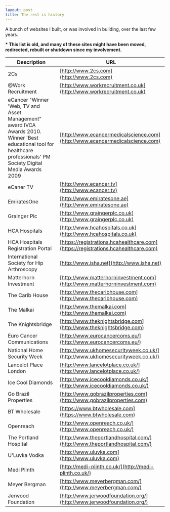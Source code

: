 ```yaml
---
layout: post
title: The rest is history
---
```


A bunch of websites I built, or was involved in building, over the last few years.

<p class="message">
  <strong>* This list is old, and many of these sites might have been moved, redirected, rebuilt or shutdown since my involvement.</strong>
</p>

Description  | URL
------------- | -------------
2Cs | [http://www.2cs.com](http://www.2cs.com)
@Work Recruitment | [http://www.workrecruitment.co.uk](http://www.workrecruitment.co.uk)
eCancer "Winner 'Web, TV and Asset Management" award IVCA Awards 2010. Winner 'Best educational tool for healthcare professionals' PM Society Digital Media Awards 2009 | [http://www.ecancermedicalscience.com](http://www.ecancermedicalscience.com)
eCaner TV | [http://www.ecancer.tv](http://www.ecancer.tv)
EmiratesOne | [http://www.emiratesone.ae](http://www.emiratesone.ae)
Grainger Plc | [http://www.graingerplc.co.uk](http://www.graingerplc.co.uk)
HCA Hospitals | [http://www.hcahospitals.co.uk](http://www.hcahospitals.co.uk)
HCA Hospitals Registration Portal | [https://registrations.hcahealthcare.com](https://registrations.hcahealthcare.com)
International Society for Hip Arthroscopy | [http://www.isha.net](http://www.isha.net)
Matterhorn Investment | [http://www.matterhorninvestment.com](http://www.matterhorninvestment.com)
The Carib House | [http://www.thecaribhouse.com](http://www.thecaribhouse.com)
The Malkai | [http://www.themalkai.com](http://www.themalkai.com)
The Knightsbridge | [http://www.theknightsbridge.com](http://www.theknightsbridge.com)
Euro Cancer Communications | [http://www.eurocancercoms.eu/](http://www.eurocancercoms.eu/)
National Home Security Week | [http://www.ukhomesecurityweek.co.uk/](http://www.ukhomesecurityweek.co.uk/)
Lancelot Place London | [http://www.lancelotplace.co.uk/](http://www.lancelotplace.co.uk/)
Ice Cool Diamonds | [http://www.icecooldiamonds.co.uk/](http://www.icecooldiamonds.co.uk/)
Go Brazil Properties | [http://www.gobrazilproperties.com](http://www.gobrazilproperties.com)
BT Wholesale | [https://www.btwholesale.com](https://www.btwholesale.com)
Openreach | [http://www.openreach.co.uk/](http://www.openreach.co.uk/)
The Portland Hospital | [http://www.theportlandhospital.com/](http://www.theportlandhospital.com/)
U'Luvka Vodka | [http://www.uluvka.com](http://www.uluvka.com)
Medi Plinth | [http://medi-plinth.co.uk/](http://medi-plinth.co.uk/)
Meyer Bergman | [http://www.meyerbergman.com/](http://www.meyerbergman.com/)
Jerwood Foundation | [http://www.jerwoodfoundation.org/](http://www.jerwoodfoundation.org/) 
